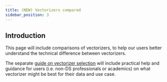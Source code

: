 ```yaml
---
title: (NEW) Vectorizers compared
sidebar_position: 3
---
```


## Introduction
This page will include comparisons of vectorizers, to help our users better understand the technical difference between vectorizers.

The separate [guide on vectorizer selection](../guides/how-to-select-the-right-vectorizer.md) will include practical help and guidance for users (i.e. non-DS professionals or academics) on what vectorizer might be best for their data and use case.
